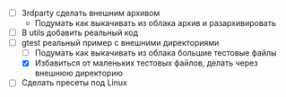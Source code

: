* [ ] 3rdparty сделать внешним архивом
    * Подумать как выкачивать из облака архив и разархивировать
* [ ] В utils добавить реальный код
* [ ] gtest реальный пример с внешними директориями
  * [ ] Подумать как выкачивать из облака большие тестовые файлы
  * [x] Избавиться от маленьких тестовых файлов, делать через внешнюю директорию 
* [ ] Сделать пресеты под Linux